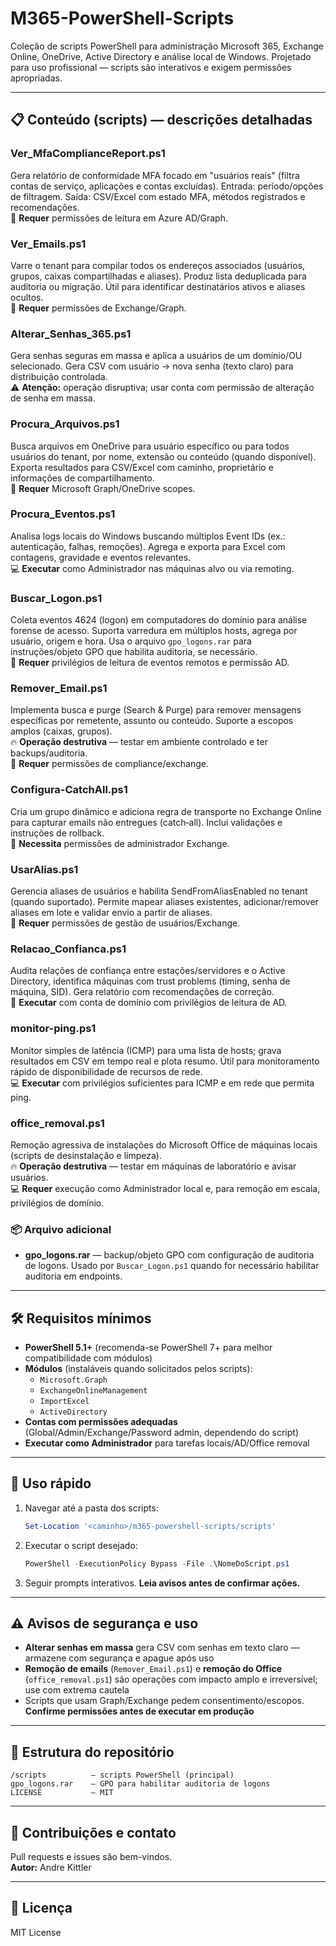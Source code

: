 # M365-PowerShell-Scripts

Coleção de scripts PowerShell para administração Microsoft 365, Exchange Online, OneDrive, Active Directory e análise local de Windows. Projetado para uso profissional — scripts são interativos e exigem permissões apropriadas.

---

## 📋 Conteúdo (scripts) — descrições detalhadas

### **Ver_MfaComplianceReport.ps1**
Gera relatório de conformidade MFA focado em "usuários reais" (filtra contas de serviço, aplicações e contas excluídas). Entrada: período/opções de filtragem. Saída: CSV/Excel com estado MFA, métodos registrados e recomendações.  
🔑 **Requer** permissões de leitura em Azure AD/Graph.

### **Ver_Emails.ps1**
Varre o tenant para compilar todos os endereços associados (usuários, grupos, caixas compartilhadas e aliases). Produz lista deduplicada para auditoria ou migração. Útil para identificar destinatários ativos e aliases ocultos.  
🔑 **Requer** permissões de Exchange/Graph.

### **Alterar_Senhas_365.ps1**
Gera senhas seguras em massa e aplica a usuários de um domínio/OU selecionado. Gera CSV com usuário → nova senha (texto claro) para distribuição controlada.  
⚠️ **Atenção:** operação disruptiva; usar conta com permissão de alteração de senha em massa.

### **Procura_Arquivos.ps1**
Busca arquivos em OneDrive para usuário específico ou para todos usuários do tenant, por nome, extensão ou conteúdo (quando disponível). Exporta resultados para CSV/Excel com caminho, proprietário e informações de compartilhamento.  
🔑 **Requer** Microsoft Graph/OneDrive scopes.

### **Procura_Eventos.ps1**
Analisa logs locais do Windows buscando múltiplos Event IDs (ex.: autenticação, falhas, remoções). Agrega e exporta para Excel com contagens, gravidade e eventos relevantes.  
💻 **Executar** como Administrador nas máquinas alvo ou via remoting.

### **Buscar_Logon.ps1**
Coleta eventos 4624 (logon) em computadores do domínio para análise forense de acesso. Suporta varredura em múltiplos hosts, agrega por usuário, origem e hora. Usa o arquivo `gpo_logons.rar` para instruções/objeto GPO que habilita auditoria, se necessário.  
🔑 **Requer** privilégios de leitura de eventos remotos e permissão AD.

### **Remover_Email.ps1**
Implementa busca e purge (Search & Purge) para remover mensagens específicas por remetente, assunto ou conteúdo. Suporte a escopos amplos (caixas, grupos).  
🔥 **Operação destrutiva** — testar em ambiente controlado e ter backups/auditoria.  
🔑 **Requer** permissões de compliance/exchange.

### **Configura-CatchAll.ps1**
Cria um grupo dinâmico e adiciona regra de transporte no Exchange Online para capturar emails não entregues (catch‑all). Inclui validações e instruções de rollback.  
🔑 **Necessita** permissões de administrador Exchange.

### **UsarAlias.ps1**
Gerencia aliases de usuários e habilita SendFromAliasEnabled no tenant (quando suportado). Permite mapear aliases existentes, adicionar/remover aliases em lote e validar envio a partir de aliases.  
🔑 **Requer** permissões de gestão de usuários/Exchange.

### **Relacao_Confianca.ps1**
Audita relações de confiança entre estações/servidores e o Active Directory, identifica máquinas com trust problems (timing, senha de máquina, SID). Gera relatório com recomendações de correção.  
🔑 **Executar** com conta de domínio com privilégios de leitura de AD.

### **monitor-ping.ps1**
Monitor simples de latência (ICMP) para uma lista de hosts; grava resultados em CSV em tempo real e plota resumo. Útil para monitoramento rápido de disponibilidade de recursos de rede.  
💻 **Executar** com privilégios suficientes para ICMP e em rede que permita ping.

### **office_removal.ps1**
Remoção agressiva de instalações do Microsoft Office de máquinas locais (scripts de desinstalação e limpeza).  
🔥 **Operação destrutiva** — testar em máquinas de laboratório e avisar usuários.  
💻 **Requer** execução como Administrador local e, para remoção em escala, privilégios de domínio.

### 📦 Arquivo adicional
- **gpo_logons.rar** — backup/objeto GPO com configuração de auditoria de logons. Usado por `Buscar_Logon.ps1` quando for necessário habilitar auditoria em endpoints.

---

## 🛠️ Requisitos mínimos

- **PowerShell 5.1+** (recomenda-se PowerShell 7+ para melhor compatibilidade com módulos)
- **Módulos** (instaláveis quando solicitados pelos scripts):
  - `Microsoft.Graph`
  - `ExchangeOnlineManagement`
  - `ImportExcel`
  - `ActiveDirectory`
- **Contas com permissões adequadas** (Global/Admin/Exchange/Password admin, dependendo do script)
- **Executar como Administrador** para tarefas locais/AD/Office removal

---

## 🚀 Uso rápido

1. Navegar até a pasta dos scripts:
   ```powershell
   Set-Location '<caminho>/m365-powershell-scripts/scripts'
   ```

2. Executar o script desejado:
   ```powershell
   PowerShell -ExecutionPolicy Bypass -File .\NomeDoScript.ps1
   ```

3. Seguir prompts interativos. **Leia avisos antes de confirmar ações.**

---

## ⚠️ Avisos de segurança e uso

- **Alterar senhas em massa** gera CSV com senhas em texto claro — armazene com segurança e apague após uso
- **Remoção de emails** (`Remover_Email.ps1`) e **remoção do Office** (`office_removal.ps1`) são operações com impacto amplo e irreversível; use com extrema cautela
- Scripts que usam Graph/Exchange pedem consentimento/escopos. **Confirme permissões antes de executar em produção**

---

## 📂 Estrutura do repositório

```
/scripts          — scripts PowerShell (principal)
gpo_logons.rar    — GPO para habilitar auditoria de logons
LICENSE           — MIT
```

---

## 🤝 Contribuições e contato

Pull requests e issues são bem-vindos.  
**Autor:** Andre Kittler

---

## 📄 Licença

MIT License
